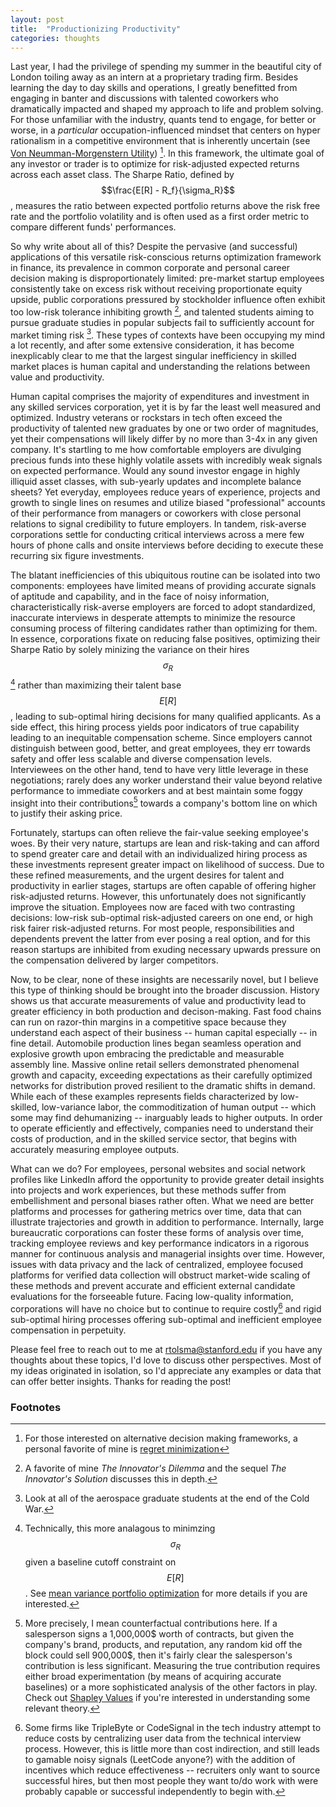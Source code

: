 ```yaml
---
layout: post
title:  "Productionizing Productivity"
categories: thoughts
---
```



Last year, I had the privilege of spending my summer in the beautiful city of London toiling away as an intern at a proprietary trading firm. Besides
learning the day to day skills and operations, I greatly benefitted from engaging in banter and discussions with talented coworkers who dramatically
impacted and shaped my approach to life and problem solving. For those unfamiliar with the industry, quants tend to engage, for better or worse, in a _particular_ occupation-influenced mindset that centers on hyper rationalism in a competitive environment that is inherently uncertain (see [Von Neumman-Morgenstern Utility](https://en.wikipedia.org/wiki/Von_Neumann%E2%80%93Morgenstern_utility_theorem)) [^1]. 
In this framework, the ultimate goal of any investor or trader is to optimize for risk-adjusted expected returns across each asset class. The Sharpe Ratio, defined by $$\frac{E[R] - R_f}{\sigma_R}$$, measures the ratio between expected portfolio returns above the risk free rate and the portfolio volatility and is often used as a first order metric to compare different funds' performances.


So why write about all of this? Despite the pervasive (and successful) applications of this versatile risk-conscious returns optimization framework in finance, its prevalence in common corporate and personal career decision making is disproportionately limited: pre-market startup employees consistently take on excess risk without receiving proportionate equity upside, public corporations pressured
by stockholder influence often exhibit too low-risk tolerance inhibiting growth [^2], and talented students aiming to pursue graduate studies in popular subjects fail to sufficiently account for market timing risk [^3]. These types of contexts have been occupying my mind a lot recently, and after some extensive consideration, it has become inexplicably clear to me that the largest singular inefficiency in skilled market places is human capital and understanding the relations between value and productivity.

Human capital comprises the majority of expenditures and investment in any skilled services corporation, yet it is by far the least well measured and optimized. Industry veterans or rockstars in tech often exceed the productivity of talented new graduates by one or two order of magnitudes, yet their compensations will likely differ by no more than 3-4x in any given company. It's startling to me how comfortable
employers are divulging precious funds into these highly volatile assets with incredibly weak signals on expected performance. Would any sound investor engage in highly illiquid asset classes, with sub-yearly updates and incomplete balance sheets? Yet everyday, employees reduce years of experience, projects and growth to single lines on resumes and utilize biased "professional" accounts of
their performance from managers or coworkers with close personal relations to signal credibility to future employers. In tandem, risk-averse corporations settle for conducting critical interviews across a mere few hours of phone calls and onsite interviews before deciding to execute these recurring six figure investments. 

The blatant inefficiencies of this ubiquitous routine can be isolated into two components: 
employees have limited means of providing accurate signals of aptitude and capability, and in the face of noisy information, characteristically risk-averse employers are forced to adopt standardized, inaccurate interviews in desperate attempts to minimize the resource consuming process of filtering candidates rather than optimizing for them. In essence, corporations fixate on reducing false positives, optimizing their Sharpe Ratio by solely minizing the variance on their hires $$\sigma_R$$ [^4] rather than maximizing their talent base $$E[R]$$, leading to sub-optimal hiring decisions for many qualified
applicants. As a side effect, this hiring process yields poor indicators of true capability leading to an inequitable compensation scheme. Since employers cannot distinguish between good, better, and great
employees, they err towards safety and offer less scalable and diverse compensation levels. Interviewees on the other hand, tend to have very little leverage in these negotiations; rarely does any worker
understand their value beyond relative performance to immediate coworkers and at best maintain some foggy insight into their contributions[^5] towards a company's bottom line on which to justify their asking price. 

Fortunately, startups can often relieve the fair-value seeking employee's woes. By their very nature, startups are lean and risk-taking and can afford to spend greater care and detail
with an individualized hiring process as these investments represent greater impact on likelihood of success. Due to these refined measurements, and the urgent desires for talent and productivity in earlier
stages, startups are often capable of offering higher risk-adjusted returns. However, this unfortunately does not significantly improve the situation. Employees now are faced with two 
contrasting decisions: low-risk sub-optimal risk-adjusted careers on one end, or high risk fairer risk-adjusted returns. For most people, responsibilities and dependents prevent the latter
from ever posing a real option, and for this reason startups are inhibited from exuding necessary upwards pressure on the compensation delivered by larger competitors.



Now, to be clear, none of these insights are necessarily novel, but I believe this type of thinking should be brought into the broader discussion. History shows us that accurate measurements
of value and productivity lead to greater efficiency in both production and decison-making. Fast food chains can run on razor-thin margins in a competitive space because they understand each 
aspect of their business -- human capital especially -- in fine detail. Automobile production lines began seamless operation and explosive growth upon embracing the predictable and 
measurable assembly line. Massive online retail sellers demonstrated phenomenal growth and capacity, exceeding expectations as their carefully optimized networks for distribution proved resilient
to the dramatic shifts in demand. While each of these examples represents fields characterized by low-skilled, low-variance labor, the commoditization of human output -- which some may find
dehumanizing -- inarguably leads to higher outputs. In order to operate efficiently and effectively, companies need to understand their costs of production, and in the skilled service sector, that
begins with accurately measuring employee outputs.


What can we do? For employees, personal websites and
social network profiles like LinkedIn afford the opportunity to provide greater detail insights into projects and work experiences, but these methods suffer from embellishment and
personal biases rather often. What we need are better platforms and processes for gathering metrics over time, data that can illustrate trajectories and growth in addition to 
performance. Internally, large bureaucratic corporations can foster these forms of analysis over time, tracking employee reviews and key performance indicators in a rigorous manner for continuous
analysis and managerial insights over time. However, issues with data privacy and the lack of centralized, employee focused platforms for verified data collection
will obstruct market-wide scaling of these methods and prevent accurate and efficient external candidate evaluations for the forseeable future. Facing low-quality information, corporations will have no choice but to continue to require costly[^6] and rigid sub-optimal hiring processes offering sub-optimal and inefficient employee compensation in perpetuity.



Please feel free to reach out to me at rtolsma@stanford.edu if you have any thoughts about these topics, I'd love to discuss other perspectives. Most of my ideas originated in isolation, so I'd appreciate
any examples or data that can offer better insights. Thanks for reading the post!


### Footnotes
[^1]: For those interested on alternative decision making frameworks, a personal favorite of mine is [regret minimization](https://en.wikipedia.org/wiki/Regret_(decision_theory))
[^2]: A favorite of mine _The Innovator's Dilemma_ and the sequel _The Innovator's Solution_ discusses this in depth.
[^3]: Look at all of the aerospace graduate students at the end of the Cold War.
[^4]: Technically, this more analagous to minimzing $$\sigma_R$$ given a baseline cutoff constraint on $$E[R]$$. See [mean variance portfolio optimization](https://en.wikipedia.org/wiki/Modern_portfolio_theory#Risk_and_expected_return) for more details if you are interested.
[^5]: More precisely, I mean counterfactual contributions here. If a salesperson signs a 1,000,000$ worth of contracts, but given the company's brand, products, and reputation, any random kid off the block could sell 900,000$, then it's fairly clear the salesperson's contribution is less significant. Measuring the true contribution requires either broad experimentation (by means of acquiring accurate baselines) or a more sophisticated analysis of the other factors in play. Check out [Shapley Values](https://en.wikipedia.org/wiki/Shapley_value) if you're interested in understanding some relevant theory.
[^6]: Some firms like TripleByte or CodeSignal in the tech industry attempt to reduce costs by centralizing user data from the technical interview process. However, this is little more than cost indirection, and still leads to gamable noisy signals (LeetCode anyone?) with the addition of incentives which reduce effectiveness -- recruiters only want to source successful hires, but then most people they want to/do work with were probably capable or successful independently to begin with.